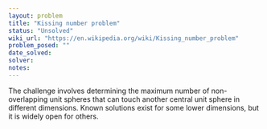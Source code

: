 ```yaml
---
layout: problem
title: "Kissing number problem"
status: "Unsolved"
wiki_url: "https://en.wikipedia.org/wiki/Kissing_number_problem"
problem_posed: ""
date_solved:
solver:
notes:
---
```

The challenge involves determining the maximum number of non-overlapping unit spheres that can touch another central unit sphere in different dimensions. Known solutions exist for some lower dimensions, but it is widely open for others.